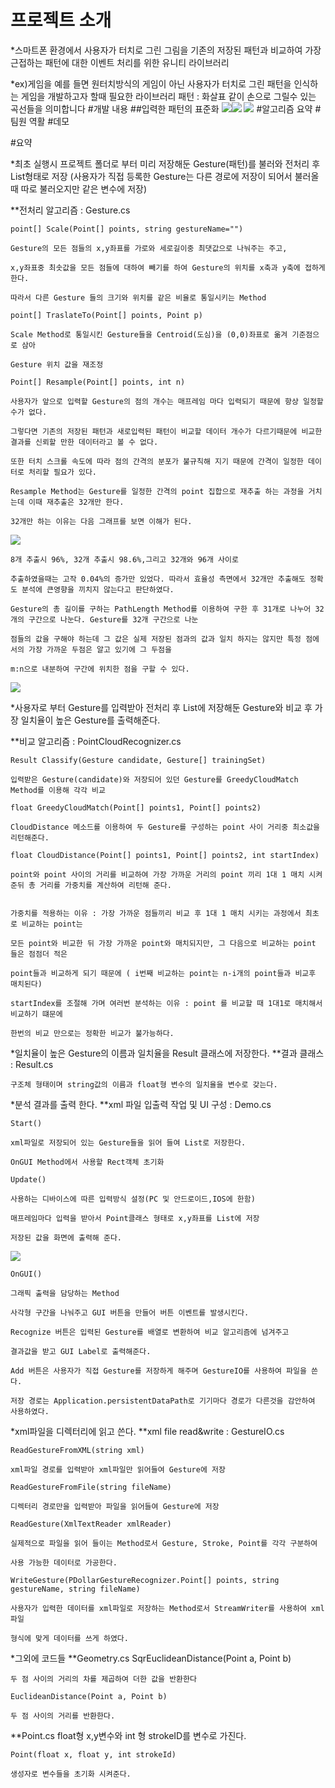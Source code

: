﻿# 프로젝트 소개
*스마트폰 환경에서 사용자가 터치로 그린 그림을 기존의 저장된 패턴과 비교하여 가장 근접하는 패턴에 대한 이벤트 처리를 위한 유니티 라이브러리

*ex)게임을 예를 들면
원터치방식의 게임이 아닌 사용자가 터치로 그린 패턴을 인식하는 게임을 개발하고자 할때 필요한 라이브러리
	패턴 : 화살표 같이 손으로 그릴수 있는 곡선들을 의미합니다
#개발 내용
##입력한 패턴의 표준화
![](https://s3-ap-northeast-1.amazonaws.com/piveapp/p1.jpg)![](https://s3-ap-northeast-1.amazonaws.com/piveapp/p2.jpg)
![](https://s3-ap-northeast-1.amazonaws.com/piveapp/p3.jpg)
#알고리즘 요약
#팀원 역활
#데모

#요약

*최초 실행시 프로젝트 폴더로 부터 미리 저장해둔 Gesture(패턴)를 불러와 전처리 후 List형태로 저장
(사용자가 직접 등록한 Gesture는 다른 경로에 저장이 되어서 불러올때 따로 불러오지만 같은 변수에 저장)

**전처리 알고리즘 : Gesture.cs

	point[] Scale(Point[] points, string gestureName="")

	Gesture의 모든 점들의 x,y좌표를 가로와 세로길이중 최댓값으로 나눠주는 주고,

	x,y좌표중 최솟값을 모든 점들에 대하여 빼기를 하여 Gesture의 위치를 x축과 y축에 접하게 한다.
	
	따라서 다른 Gesture 들의 크기와 위치를 같은 비율로 통일시키는 Method

	point[] TraslateTo(Point[] points, Point p)
	
	Scale Method로 통일시킨 Gesture들을 Centroid(도심)을 (0,0)좌표로 옮겨 기준점으로 삼아
	
	Gesture 위치 값을 재조정

	Point[] Resample(Point[] points, int n)

	사용자가 앞으로 입력할 Gesture의 점의 개수는 매프레임 마다 입력되기 때문에 항상 일정할 수가 없다.

	그렇다면 기존의 저장된 패턴과 새로입력된 패턴이 비교할 데이터 개수가 다르기때문에 비교한 결과를 신뢰할 만한 데이터라고 볼 수 없다.
	
	또한 터치 스크롤 속도에 따라 점의 간격의 분포가 불규칙해 지기 때문에 간격이 일정한 데이터로 처리할 필요가 있다.

	Resample Method는 Gesture를 일정한 간격의 point 집합으로 재추출 하는 과정을 거치는데 이때 재추출은 32개만 한다.

	32개만 하는 이유는 다음 그래프를 보면 이해가 된다. 

![](https://s3-ap-northeast-1.amazonaws.com/piveapp/KakaoTalk_20150625_051638797.png)
	
	8개 추출시 96%, 32개 추출시 98.6%,그리고 32개와 96개 사이로

	추출하였을때는 고작 0.04%의 증가만 있었다. 따라서 효율성 측면에서 32개만 추출해도 정확도 분석에 큰영향을 끼치지 않는다고 판단하였다.

	Gesture의 총 길이를 구하는 PathLength Method를 이용하여 구한 후 31개로 나누어 32개의 구간으로 나눈다. Gesture를 32개 구간으로 나눈 

	점들의 값을 구해야 하는데 그 값은 실제 저장된 점과의 값과 일치 하지는 않지만 특정 점에서의 가장 가까운 두점은 알고 있기에 그 두점을

	m:n으로 내분하여 구간에 위치한 점을 구할 수 있다.
![](https://s3-ap-northeast-1.amazonaws.com/piveapp/a.jpg)


*사용자로 부터 Gesture를 입력받아 전처리 후 List에 저장해둔 Gesture와 비교 후 가장 일치율이 높은 Gesture를 출력해준다.

**비교 알고리즘 : PointCloudRecognizer.cs

	Result Classify(Gesture candidate, Gesture[] trainingSet)

	입력받은 Gesture(candidate)와 저장되어 있던 Gesture를 GreedyCloudMatch Method를 이용해 각각 비교

	float GreedyCloudMatch(Point[] points1, Point[] points2)

	CloudDistance 메소드를 이용하여 두 Gesture를 구성하는 point 사이 거리중 최소값을 리턴해준다.

	float CloudDistance(Point[] points1, Point[] points2, int startIndex)

	point와 point 사이의 거리를 비교하여 가장 가까운 거리의 point 끼리 1대 1 매치 시켜준뒤 총 거리를 가중치를 계산하여 리턴해 준다.


	가중치를 적용하는 이유 : 가장 가까운 점들끼리 비교 후 1대 1 매치 시키는 과정에서 최초로 비교하는 point는 

	모든 point와 비교한 뒤 가장 가까운 point와 매치되지만, 그 다음으로 비교하는 point 들은 점점더 적은 

	point들과 비교하게 되기 때문에 ( i번째 비교하는 point는 n-i개의 point들과 비교후 매치된다)

	startIndex를 조절해 가며 여러번 분석하는 이유 : point 를 비교할 때 1대1로 매치해서 비교하기 떄문에
	
	한번의 비교 만으로는 정확한 비교가 불가능하다.

*일치율이 높은 Gesture의 이름과 일치율을 Result 클래스에 저장한다.
**결과 클래스 : Result.cs
	
	구조체 형태이며 string값의 이름과 float형 변수의 일치율을 변수로 갖는다.
*분석 결과를 출력 한다.
**xml 파일 입출력 작업 및 UI 구성 : Demo.cs

	Start()
	
	xml파일로 저장되어 있는 Gesture들을 읽어 들여 List로 저장한다.

	OnGUI Method에서 사용할 Rect객체 초기화

	Update()

	사용하는 디바이스에 따른 입력방식 설정(PC 및 안드로이드,IOS에 한함)

	매프레임마다 입력을 받아서 Point클래스 형태로 x,y좌표를 List에 저장

	저장된 값을 화면에 출력해 준다.
![](https://s3-ap-northeast-1.amazonaws.com/piveapp/ongui.png)

	OnGUI()

	그래픽 출력을 담당하는 Method

	사각형 구간을 나눠주고 GUI 버튼을 만들어 버튼 이벤트를 발생시킨다.

	Recognize 버튼은 입력된 Gesture를 배열로 변환하여 비교 알고리즘에 넘겨주고 
	
	결과값을 받고 GUI Label로 출력해준다.

	Add 버튼은 사용자가 직접 Gesture를 저장하게 해주며 GestureIO를 사용하여 파일을 쓴다.

	저장 경로는 Application.persistentDataPath로 기기마다 경로가 다른것을 감안하여 사용하였다.

*xml파일을 디렉터리에 읽고 쓴다.
**xml file read&write : GestureIO.cs

	ReadGestureFromXML(string xml)

	xml파일 경로를 입력받아 xml파일만 읽어들여 Gesture에 저장

	ReadGestureFromFile(string fileName)

	디렉터리 경로만을 입력받아 파일을 읽어들여 Gesture에 저장

	ReadGesture(XmlTextReader xmlReader)

	실제적으로 파일을 읽어 들이는 Method로서 Gesture, Stroke, Point를 각각 구분하여

	사용 가능한 데이터로 가공한다.

	WriteGesture(PDollarGestureRecognizer.Point[] points, string gestureName, string fileName)

	사용자가 입력한 데이터를 xml파일로 저장하는 Method로서 StreamWriter를 사용하여 xml파일
	
	형식에 맞게 데이터를 쓰게 하였다.

*그외에 코드들
**Geometry.cs
	SqrEuclideanDistance(Point a, Point b)
	
	두 점 사이의 거리의 차를 제곱하여 더한 값을 반환한다

	EuclideanDistance(Point a, Point b)

	두 점 사이의 거리를 반환한다.
**Point.cs
	float형 x,y변수와 int 형 strokeID를 변수로 가진다.

	Point(float x, float y, int strokeId)	

	생성자로 변수들을 초기화 시켜준다.
